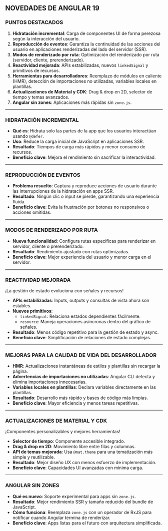 
## NOVEDADES DE ANGULAR 19

### PUNTOS DESTACADOS

1.  **Hidratación incremental**: Carga de componentes UI de forma perezosa según la interacción del usuario.
2.  **Reproducción de eventos**: Garantiza la continuidad de las acciones del usuario en aplicaciones renderizadas del lado del servidor (SSR).
3.  **Modos de renderizado por ruta**: Optimización del renderizado por ruta (servidor, cliente, prerenderizado).
4.  **Reactividad mejorada**: APIs estabilizadas, nuevos `linkedSignal` y primitivos de recursos.
5.  **Herramientas para desarrolladores**: Reemplazo de módulos en caliente (HMR), detección de importaciones no utilizadas, variables locales en plantillas.
6.  **Actualizaciones de Material y CDK**: Drag & drop en 2D, selector de tiempo y temas avanzados.
7.  **Angular sin zones**: Aplicaciones más rápidas sin `zone.js`.

----------

### HIDRATACIÓN INCREMENTAL

-   **Qué es**: Hidrata solo las partes de la app que los usuarios interactúan usando `@defer`.
-   **Uso**: Reduce la carga inicial de JavaScript en aplicaciones SSR.
-   **Resultado**: Tiempos de carga más rápidos y menor consumo de recursos.
-   **Beneficio clave**: Mejora el rendimiento sin sacrificar la interactividad.

----------

### REPRODUCCIÓN DE EVENTOS

-   **Problema resuelto**: Captura y reproduce acciones de usuario durante las interrupciones de la hidratación en apps SSR.
-   **Resultado**: Ningún clic o input se pierde, garantizando una experiencia fluida.
-   **Beneficio clave**: Evita la frustración por botones no responsivos o acciones omitidas.

----------

### MODOS DE RENDERIZADO POR RUTA

-   **Nueva funcionalidad**: Configura rutas específicas para renderizar en servidor, cliente o prerenderizado.
-   **Resultado**: Rendimiento ajustado con rutas optimizadas.
-   **Beneficio clave**: Mejor experiencia del usuario y menor carga en el servidor.

----------

### REACTIVIDAD MEJORADA

¡La gestión de estado evoluciona con señales y recursos!

-   **APIs estabilizadas**: Inputs, outputs y consultas de vista ahora son estables.
-   **Nuevos primitivos**:
    -   `linkedSignal`: Relaciona estados dependientes fácilmente.
    -   `resource`: Maneja operaciones asíncronas dentro del gráfico de señales.
-   **Resultado**: Menos código repetitivo para la gestión de estado y async.
-   **Beneficio clave**: Simplificación de relaciones de estado complejas.

----------

### MEJORAS PARA LA CALIDAD DE VIDA DEL DESARROLLADOR

-   **HMR**: Actualizaciones instantáneas de estilos y plantillas sin recargar la página.
-   **Advertencias de importaciones no utilizadas**: Angular CLI detecta y elimina importaciones innecesarias.
-   **Variables locales en plantillas**: Declara variables directamente en las plantillas.
-   **Resultado**: Desarrollo más rápido y bases de código más limpias.
-   **Beneficio clave**: Mayor eficiencia y menos tareas repetitivas.

----------

### ACTUALIZACIONES DE MATERIAL Y CDK

¡Componentes personalizables y mejores herramientas!

-   **Selector de tiempo**: Componente accesible integrado.
-   **Drag & drop en 2D**: Movimiento libre entre filas y columnas.
-   **API de temas mejorada**: Usa `@mat.theme` para una tematización más simple y reutilizable.
-   **Resultado**: Mejor diseño UX con menos esfuerzo de implementación.
-   **Beneficio clave**: Capacidades UI avanzadas con mínima carga.

----------

### ANGULAR SIN ZONES

-   **Qué es nuevo**: Soporte experimental para apps sin `zone.js`.
-   **Resultado**: Mejor rendimiento SSR y tamaño reducido del bundle de JavaScript.
-   **Cómo funciona**: Reemplaza `zone.js` con un operador de RxJS para notificar cuando Angular termina de renderizar.
-   **Beneficio clave**: Apps listas para el futuro con arquitectura simplificada.
